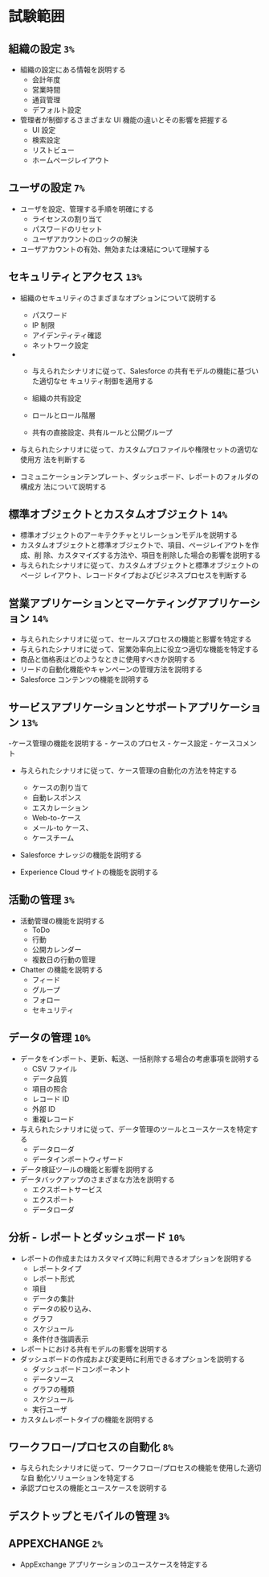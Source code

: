 # 試験範囲

## 組織の設定 `3%`

- 組織の設定にある情報を説明する
  - 会計年度
  - 営業時間
  - 通貨管理
  - デフォルト設定
- 管理者が制御するさまざまな UI 機能の違いとその影響を把握する
  - UI 設定
  - 検索設定
  - リストビュー
  - ホームページレイアウト

## ユーザの設定 `7%`

- ユーザを設定、管理する手順を明確にする
  - ライセンスの割り当て
  - パスワードのリセット
  - ユーザアカウントのロックの解決
- ユーザアカウントの有効、無効または凍結について理解する

## セキュリティとアクセス `13%`

- 組織のセキュリティのさまざまなオプションについて説明する
  - パスワード
  - IP 制限
  - アイデンティティ確認
  - ネットワーク設定
- - 与えられたシナリオに従って、Salesforce の共有モデルの機能に基づいた適切なセ
    キュリティ制御を適用する

  - 組織の共有設定
  - ロールとロール階層
  - 共有の直接設定、共有ルールと公開グループ

- 与えられたシナリオに従って、カスタムプロファイルや権限セットの適切な使用方
  法を判断する
- コミュニケーションテンプレート、ダッシュボード、レポートのフォルダの構成方
  法について説明する

## 標準オブジェクトとカスタムオブジェクト `14%`

- 標準オブジェクトのアーキテクチャとリレーションモデルを説明する
- カスタムオブジェクトと標準オブジェクトで、項目、ページレイアウトを作成、削
  除、カスタマイズする方法や、項目を削除した場合の影響を説明する
- 与えられたシナリオに従って、カスタムオブジェクトと標準オブジェクトのページ
  レイアウト、レコードタイプおよびビジネスプロセスを判断する

## 営業アプリケーションとマーケティングアプリケーション `14%`

- 与えられたシナリオに従って、セールスプロセスの機能と影響を特定する
- 与えられたシナリオに従って、営業効率向上に役立つ適切な機能を特定する
- 商品と価格表はどのようなときに使用すべきか説明する
- リードの自動化機能やキャンペーンの管理方法を説明する
- Salesforce コンテンツの機能を説明する

## サービスアプリケーションとサポートアプリケーション `13%`

-ケース管理の機能を説明する - ケースのプロセス - ケース設定 - ケースコメント

- 与えられたシナリオに従って、ケース管理の自動化の方法を特定する

  - ケースの割り当て
  - 自動レスポンス
  - エスカレーション
  - Web-to-ケース
  - メール-to ケース、
  - ケースチーム

- Salesforce ナレッジの機能を説明する
- Experience Cloud サイトの機能を説明する

## 活動の管理 `3%`

- 活動管理の機能を説明する
  - ToDo
  - 行動
  - 公開カレンダー
  - 複数日の行動の管理
- Chatter の機能を説明する
  - フィード
  - グループ
  - フォロー
  - セキュリティ

## データの管理 `10%`

- データをインポート、更新、転送、一括削除する場合の考慮事項を説明する
  - CSV ファイル
  - データ品質
  - 項目の照合
  - レコード ID
  - 外部 ID
  - 重複レコード
- 与えられたシナリオに従って、データ管理のツールとユースケースを特定する
  - データローダ
  - データインポートウィザード
- データ検証ツールの機能と影響を説明する
- データバックアップのさまざまな方法を説明する
  - エクスポートサービス
  - エクスポート
  - データローダ

## 分析 - レポートとダッシュボード `10%`

- レポートの作成またはカスタマイズ時に利用できるオプションを説明する
  - レポートタイプ
  - レポート形式
  - 項目
  - データの集計
  - データの絞り込み、
  - グラフ
  - スケジュール
  - 条件付き強調表示
- レポートにおける共有モデルの影響を説明する
- ダッシュボードの作成および変更時に利用できるオプションを説明する
  - ダッシュボードコンポーネント
  - データソース
  - グラフの種類
  - スケジュール
  - 実行ユーザ
- カスタムレポートタイプの機能を説明する

## ワークフロー/プロセスの自動化 `8%`

- 与えられたシナリオに従って、ワークフロー/プロセスの機能を使用した適切な自
  動化ソリューションを特定する
- 承認プロセスの機能とユースケースを説明する

## デスクトップとモバイルの管理 `3%`

## APPEXCHANGE `2%`

- AppExchange アプリケーションのユースケースを特定する
